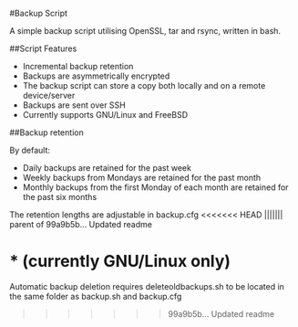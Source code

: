 #Backup Script

A simple backup script utilising OpenSSL, tar and rsync, written in bash.

##Script Features

* Incremental backup retention
* Backups are asymmetrically encrypted
* The backup script can store a copy both locally and on a remote device/server
* Backups are sent over SSH
* Currently supports GNU/Linux and FreeBSD

##Backup retention

By default:
* Daily backups are retained for the past week
* Weekly backups from Mondays are retained for the past month
* Monthly backups from the first Monday of each month are retained for the past six months

The retention lengths are adjustable in backup.cfg
<<<<<<< HEAD
||||||| parent of 99a9b5b... Updated readme

\* (currently GNU/Linux only)
=======

Automatic backup deletion requires deleteoldbackups.sh to be located in the same folder as backup.sh and backup.cfg
>>>>>>> 99a9b5b... Updated readme
